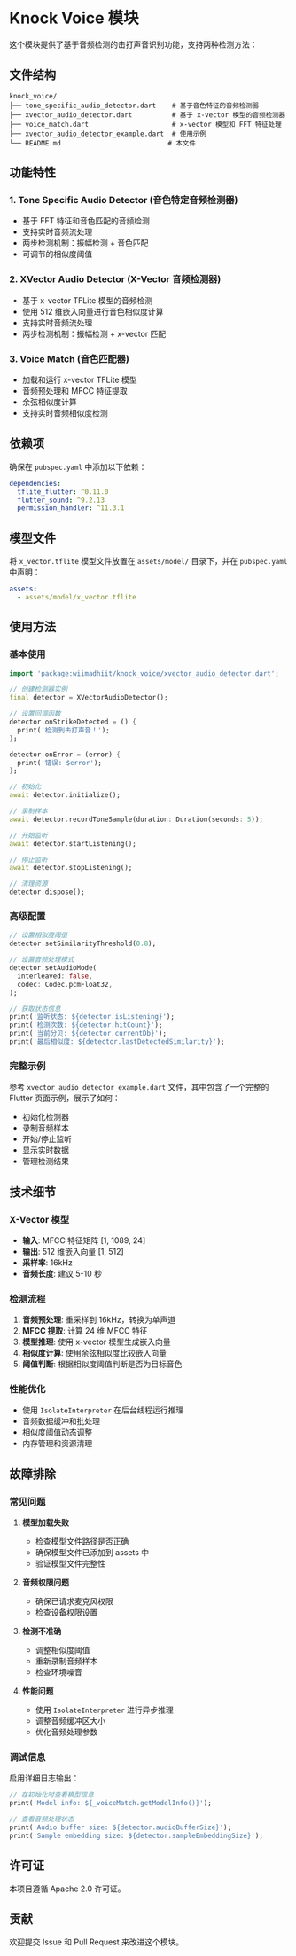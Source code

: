 # Knock Voice 模块

这个模块提供了基于音频检测的击打声音识别功能，支持两种检测方法：

## 文件结构

```
knock_voice/
├── tone_specific_audio_detector.dart    # 基于音色特征的音频检测器
├── xvector_audio_detector.dart          # 基于 x-vector 模型的音频检测器
├── voice_match.dart                     # x-vector 模型和 FFT 特征处理
├── xvector_audio_detector_example.dart  # 使用示例
└── README.md                           # 本文件
```

## 功能特性

### 1. Tone Specific Audio Detector (音色特定音频检测器)
- 基于 FFT 特征和音色匹配的音频检测
- 支持实时音频流处理
- 两步检测机制：振幅检测 + 音色匹配
- 可调节的相似度阈值

### 2. XVector Audio Detector (X-Vector 音频检测器)
- 基于 x-vector TFLite 模型的音频检测
- 使用 512 维嵌入向量进行音色相似度计算
- 支持实时音频流处理
- 两步检测机制：振幅检测 + x-vector 匹配

### 3. Voice Match (音色匹配器)
- 加载和运行 x-vector TFLite 模型
- 音频预处理和 MFCC 特征提取
- 余弦相似度计算
- 支持实时音频相似度检测

## 依赖项

确保在 `pubspec.yaml` 中添加以下依赖：

```yaml
dependencies:
  tflite_flutter: ^0.11.0
  flutter_sound: ^9.2.13
  permission_handler: ^11.3.1
```

## 模型文件

将 `x_vector.tflite` 模型文件放置在 `assets/model/` 目录下，并在 `pubspec.yaml` 中声明：

```yaml
assets:
  - assets/model/x_vector.tflite
```

## 使用方法

### 基本使用

```dart
import 'package:wiimadhiit/knock_voice/xvector_audio_detector.dart';

// 创建检测器实例
final detector = XVectorAudioDetector();

// 设置回调函数
detector.onStrikeDetected = () {
  print('检测到击打声音！');
};

detector.onError = (error) {
  print('错误: $error');
};

// 初始化
await detector.initialize();

// 录制样本
await detector.recordToneSample(duration: Duration(seconds: 5));

// 开始监听
await detector.startListening();

// 停止监听
await detector.stopListening();

// 清理资源
detector.dispose();
```

### 高级配置

```dart
// 设置相似度阈值
detector.setSimilarityThreshold(0.8);

// 设置音频处理模式
detector.setAudioMode(
  interleaved: false,
  codec: Codec.pcmFloat32,
);

// 获取状态信息
print('监听状态: ${detector.isListening}');
print('检测次数: ${detector.hitCount}');
print('当前分贝: ${detector.currentDb}');
print('最后相似度: ${detector.lastDetectedSimilarity}');
```

### 完整示例

参考 `xvector_audio_detector_example.dart` 文件，其中包含了一个完整的 Flutter 页面示例，展示了如何：

- 初始化检测器
- 录制音频样本
- 开始/停止监听
- 显示实时数据
- 管理检测结果

## 技术细节

### X-Vector 模型

- **输入**: MFCC 特征矩阵 [1, 1089, 24]
- **输出**: 512 维嵌入向量 [1, 512]
- **采样率**: 16kHz
- **音频长度**: 建议 5-10 秒

### 检测流程

1. **音频预处理**: 重采样到 16kHz，转换为单声道
2. **MFCC 提取**: 计算 24 维 MFCC 特征
3. **模型推理**: 使用 x-vector 模型生成嵌入向量
4. **相似度计算**: 使用余弦相似度比较嵌入向量
5. **阈值判断**: 根据相似度阈值判断是否为目标音色

### 性能优化

- 使用 `IsolateInterpreter` 在后台线程运行推理
- 音频数据缓冲和批处理
- 相似度阈值动态调整
- 内存管理和资源清理

## 故障排除

### 常见问题

1. **模型加载失败**
   - 检查模型文件路径是否正确
   - 确保模型文件已添加到 assets 中
   - 验证模型文件完整性

2. **音频权限问题**
   - 确保已请求麦克风权限
   - 检查设备权限设置

3. **检测不准确**
   - 调整相似度阈值
   - 重新录制音频样本
   - 检查环境噪音

4. **性能问题**
   - 使用 `IsolateInterpreter` 进行异步推理
   - 调整音频缓冲区大小
   - 优化音频处理参数

### 调试信息

启用详细日志输出：

```dart
// 在初始化时查看模型信息
print('Model info: ${_voiceMatch.getModelInfo()}');

// 查看音频处理状态
print('Audio buffer size: ${detector.audioBufferSize}');
print('Sample embedding size: ${detector.sampleEmbeddingSize}');
```

## 许可证

本项目遵循 Apache 2.0 许可证。

## 贡献

欢迎提交 Issue 和 Pull Request 来改进这个模块。 